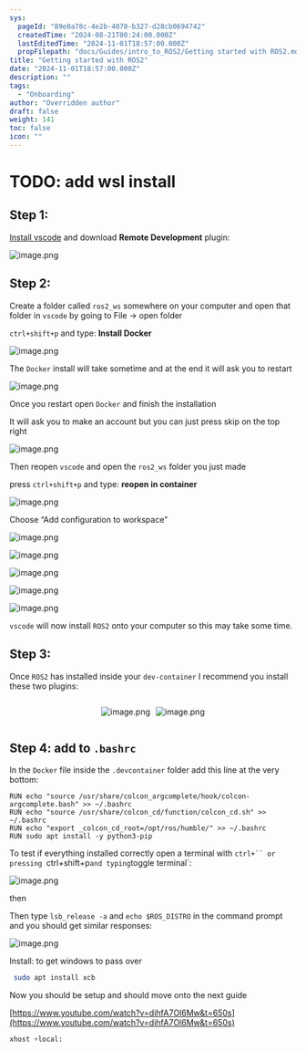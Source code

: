 ```yaml
---
sys:
  pageId: "89e0a78c-4e2b-4070-b327-d28cb0694742"
  createdTime: "2024-08-21T00:24:00.000Z"
  lastEditedTime: "2024-11-01T18:57:00.000Z"
  propFilepath: "docs/Guides/intro_to_ROS2/Getting started with ROS2.md"
title: "Getting started with ROS2"
date: "2024-11-01T18:57:00.000Z"
description: ""
tags:
  - "Onboarding"
author: "Overridden author"
draft: false
weight: 141
toc: false
icon: ""
---
```


# TODO: add wsl install

## Step 1:

[Install vscode](https://code.visualstudio.com/download) and download **Remote Development** plugin:

![image.png](https://prod-files-secure.s3.us-west-2.amazonaws.com/d518164a-d88e-44d1-a4ee-3adb3bd8bce0/efb52993-1881-4a40-b95e-6f020334f022/image.png?X-Amz-Algorithm=AWS4-HMAC-SHA256&X-Amz-Content-Sha256=UNSIGNED-PAYLOAD&X-Amz-Credential=ASIAZI2LB46642FSE7IO%2F20250212%2Fus-west-2%2Fs3%2Faws4_request&X-Amz-Date=20250212T220733Z&X-Amz-Expires=3600&X-Amz-Security-Token=IQoJb3JpZ2luX2VjEN7%2F%2F%2F%2F%2F%2F%2F%2F%2F%2FwEaCXVzLXdlc3QtMiJIMEYCIQD8EbUick6LMIAk9QP10LT48baHeIy2fnz0YkyCYODK4QIhAP6ZamXESwqDWM4cJ9q6TrlFowYdjwsl26jS2jgucwSGKogECPf%2F%2F%2F%2F%2F%2F%2F%2F%2F%2FwEQABoMNjM3NDIzMTgzODA1IgxiyKypCJFMcKHaufUq3ANn%2B6ZnGotxiPjPlnrmz6NfHq0TyQs%2BDFhAbKPNKtkIoXqTjS6r6yPUxC2o1KVj4mxtddMIv1p8WheO8um2DXF5Ixx7r4nfrST%2FtYAZlG4MIXyoE4RlpTqOPXgkoXsOqJrycY9MgvjW8Ic5XFkpqSoj%2BJG6kvClDU4dE1hrxwosX%2FrhPzOsTU4geAMo92ptWDz4xyf737YSoJ5HhvVRnNnsekPhMayS1Q74KxQ6ktMS2nGtAW6lsiLI4PNY5iPjhMJjNRXmokQlVHkEi1Cs9uguqoPjtDt19REdO6XG4baj9R10Z%2Bv8uQrgozVkttAXRkCSuC0PhyoDNbmEPCIUbH5v%2F5j%2Ft90EbqiCWaomkcWiCDrsXFW3PdyR4Rk3StLAXY3zeR2Q6PYzl2%2FCtfcH0vbtMGXkMBeeXDrVf6vQm%2FlMIsp7Zm8WLmXgRxmc%2BBMkmL2MV2tceEITMj7WC4F6oH%2FHw9OZyyOgFXtu12%2Fa1Vp%2FeoX43drtlLQuHRjvyL0aGSlgqO7OaeoZGsIn8b8EOIAlNJ%2BbP0gVFksXqiayASsy5xJcEo7Rgxu9P2E9BY2VW%2BCfsrvoDrKfv4xd%2B1FvzvtDWbKIm478zMjutrYP%2FH0%2FkXqo%2BJtHwFu3bPGcJjDFqLS9BjqkARojaK5o2AZUziEmoCEBZ8zu8xTilpHvefft0ya6MDVqrNUcuyeiLk0ENkzeysTKu76xRcmHrY9pd2GBBGwibcnrTf38KKu3UtZLcGa0TmyB7o%2FLUiAcS%2BhoaT1S8%2BORmQ3409ND2IqvNHoUMzEJhXp8kfxQDkV5p6SBt%2FeMfRPhsoD0HIdit5oRTZxiSWqUNfQl1xBW%2BDQGh6TR%2BmEKzKyrPnno&X-Amz-Signature=7fe1ad0c0e1c879f13c8f148f19b8b8f6a4acfee6d1bef8d4e9605cebf02b659&X-Amz-SignedHeaders=host&x-id=GetObject)

## Step 2:

Create a folder called `ros2_ws` somewhere on your computer and open that folder in `vscode` by going to File → open folder 

`ctrl+shift+p` and type: **Install Docker**

![image.png](https://prod-files-secure.s3.us-west-2.amazonaws.com/d518164a-d88e-44d1-a4ee-3adb3bd8bce0/2269dc0e-1cd5-47ff-bceb-c04ad9b2eab0/image.png?X-Amz-Algorithm=AWS4-HMAC-SHA256&X-Amz-Content-Sha256=UNSIGNED-PAYLOAD&X-Amz-Credential=ASIAZI2LB46642FSE7IO%2F20250212%2Fus-west-2%2Fs3%2Faws4_request&X-Amz-Date=20250212T220733Z&X-Amz-Expires=3600&X-Amz-Security-Token=IQoJb3JpZ2luX2VjEN7%2F%2F%2F%2F%2F%2F%2F%2F%2F%2FwEaCXVzLXdlc3QtMiJIMEYCIQD8EbUick6LMIAk9QP10LT48baHeIy2fnz0YkyCYODK4QIhAP6ZamXESwqDWM4cJ9q6TrlFowYdjwsl26jS2jgucwSGKogECPf%2F%2F%2F%2F%2F%2F%2F%2F%2F%2FwEQABoMNjM3NDIzMTgzODA1IgxiyKypCJFMcKHaufUq3ANn%2B6ZnGotxiPjPlnrmz6NfHq0TyQs%2BDFhAbKPNKtkIoXqTjS6r6yPUxC2o1KVj4mxtddMIv1p8WheO8um2DXF5Ixx7r4nfrST%2FtYAZlG4MIXyoE4RlpTqOPXgkoXsOqJrycY9MgvjW8Ic5XFkpqSoj%2BJG6kvClDU4dE1hrxwosX%2FrhPzOsTU4geAMo92ptWDz4xyf737YSoJ5HhvVRnNnsekPhMayS1Q74KxQ6ktMS2nGtAW6lsiLI4PNY5iPjhMJjNRXmokQlVHkEi1Cs9uguqoPjtDt19REdO6XG4baj9R10Z%2Bv8uQrgozVkttAXRkCSuC0PhyoDNbmEPCIUbH5v%2F5j%2Ft90EbqiCWaomkcWiCDrsXFW3PdyR4Rk3StLAXY3zeR2Q6PYzl2%2FCtfcH0vbtMGXkMBeeXDrVf6vQm%2FlMIsp7Zm8WLmXgRxmc%2BBMkmL2MV2tceEITMj7WC4F6oH%2FHw9OZyyOgFXtu12%2Fa1Vp%2FeoX43drtlLQuHRjvyL0aGSlgqO7OaeoZGsIn8b8EOIAlNJ%2BbP0gVFksXqiayASsy5xJcEo7Rgxu9P2E9BY2VW%2BCfsrvoDrKfv4xd%2B1FvzvtDWbKIm478zMjutrYP%2FH0%2FkXqo%2BJtHwFu3bPGcJjDFqLS9BjqkARojaK5o2AZUziEmoCEBZ8zu8xTilpHvefft0ya6MDVqrNUcuyeiLk0ENkzeysTKu76xRcmHrY9pd2GBBGwibcnrTf38KKu3UtZLcGa0TmyB7o%2FLUiAcS%2BhoaT1S8%2BORmQ3409ND2IqvNHoUMzEJhXp8kfxQDkV5p6SBt%2FeMfRPhsoD0HIdit5oRTZxiSWqUNfQl1xBW%2BDQGh6TR%2BmEKzKyrPnno&X-Amz-Signature=61bbd580bc80f7f3432a9817ff21732457bee166fa56f709a9c0f681097f4e35&X-Amz-SignedHeaders=host&x-id=GetObject)

The `Docker` install will take sometime and at the end it will ask you to restart

![image.png](https://prod-files-secure.s3.us-west-2.amazonaws.com/d518164a-d88e-44d1-a4ee-3adb3bd8bce0/ed233f78-be33-4b1f-b89c-9c346c0e961e/image.png?X-Amz-Algorithm=AWS4-HMAC-SHA256&X-Amz-Content-Sha256=UNSIGNED-PAYLOAD&X-Amz-Credential=ASIAZI2LB46642FSE7IO%2F20250212%2Fus-west-2%2Fs3%2Faws4_request&X-Amz-Date=20250212T220733Z&X-Amz-Expires=3600&X-Amz-Security-Token=IQoJb3JpZ2luX2VjEN7%2F%2F%2F%2F%2F%2F%2F%2F%2F%2FwEaCXVzLXdlc3QtMiJIMEYCIQD8EbUick6LMIAk9QP10LT48baHeIy2fnz0YkyCYODK4QIhAP6ZamXESwqDWM4cJ9q6TrlFowYdjwsl26jS2jgucwSGKogECPf%2F%2F%2F%2F%2F%2F%2F%2F%2F%2FwEQABoMNjM3NDIzMTgzODA1IgxiyKypCJFMcKHaufUq3ANn%2B6ZnGotxiPjPlnrmz6NfHq0TyQs%2BDFhAbKPNKtkIoXqTjS6r6yPUxC2o1KVj4mxtddMIv1p8WheO8um2DXF5Ixx7r4nfrST%2FtYAZlG4MIXyoE4RlpTqOPXgkoXsOqJrycY9MgvjW8Ic5XFkpqSoj%2BJG6kvClDU4dE1hrxwosX%2FrhPzOsTU4geAMo92ptWDz4xyf737YSoJ5HhvVRnNnsekPhMayS1Q74KxQ6ktMS2nGtAW6lsiLI4PNY5iPjhMJjNRXmokQlVHkEi1Cs9uguqoPjtDt19REdO6XG4baj9R10Z%2Bv8uQrgozVkttAXRkCSuC0PhyoDNbmEPCIUbH5v%2F5j%2Ft90EbqiCWaomkcWiCDrsXFW3PdyR4Rk3StLAXY3zeR2Q6PYzl2%2FCtfcH0vbtMGXkMBeeXDrVf6vQm%2FlMIsp7Zm8WLmXgRxmc%2BBMkmL2MV2tceEITMj7WC4F6oH%2FHw9OZyyOgFXtu12%2Fa1Vp%2FeoX43drtlLQuHRjvyL0aGSlgqO7OaeoZGsIn8b8EOIAlNJ%2BbP0gVFksXqiayASsy5xJcEo7Rgxu9P2E9BY2VW%2BCfsrvoDrKfv4xd%2B1FvzvtDWbKIm478zMjutrYP%2FH0%2FkXqo%2BJtHwFu3bPGcJjDFqLS9BjqkARojaK5o2AZUziEmoCEBZ8zu8xTilpHvefft0ya6MDVqrNUcuyeiLk0ENkzeysTKu76xRcmHrY9pd2GBBGwibcnrTf38KKu3UtZLcGa0TmyB7o%2FLUiAcS%2BhoaT1S8%2BORmQ3409ND2IqvNHoUMzEJhXp8kfxQDkV5p6SBt%2FeMfRPhsoD0HIdit5oRTZxiSWqUNfQl1xBW%2BDQGh6TR%2BmEKzKyrPnno&X-Amz-Signature=5485ecf21837e307787a62e98a0971f5fff8f864b62bfd46e4d38a01a2b5b6e9&X-Amz-SignedHeaders=host&x-id=GetObject)

Once you restart open `Docker` and finish the installation

It will ask you to make an account but you can just press skip on the top right

![image.png](https://prod-files-secure.s3.us-west-2.amazonaws.com/d518164a-d88e-44d1-a4ee-3adb3bd8bce0/21010ad9-1659-4fd9-9f59-9932a09b2a3d/image.png?X-Amz-Algorithm=AWS4-HMAC-SHA256&X-Amz-Content-Sha256=UNSIGNED-PAYLOAD&X-Amz-Credential=ASIAZI2LB46642FSE7IO%2F20250212%2Fus-west-2%2Fs3%2Faws4_request&X-Amz-Date=20250212T220733Z&X-Amz-Expires=3600&X-Amz-Security-Token=IQoJb3JpZ2luX2VjEN7%2F%2F%2F%2F%2F%2F%2F%2F%2F%2FwEaCXVzLXdlc3QtMiJIMEYCIQD8EbUick6LMIAk9QP10LT48baHeIy2fnz0YkyCYODK4QIhAP6ZamXESwqDWM4cJ9q6TrlFowYdjwsl26jS2jgucwSGKogECPf%2F%2F%2F%2F%2F%2F%2F%2F%2F%2FwEQABoMNjM3NDIzMTgzODA1IgxiyKypCJFMcKHaufUq3ANn%2B6ZnGotxiPjPlnrmz6NfHq0TyQs%2BDFhAbKPNKtkIoXqTjS6r6yPUxC2o1KVj4mxtddMIv1p8WheO8um2DXF5Ixx7r4nfrST%2FtYAZlG4MIXyoE4RlpTqOPXgkoXsOqJrycY9MgvjW8Ic5XFkpqSoj%2BJG6kvClDU4dE1hrxwosX%2FrhPzOsTU4geAMo92ptWDz4xyf737YSoJ5HhvVRnNnsekPhMayS1Q74KxQ6ktMS2nGtAW6lsiLI4PNY5iPjhMJjNRXmokQlVHkEi1Cs9uguqoPjtDt19REdO6XG4baj9R10Z%2Bv8uQrgozVkttAXRkCSuC0PhyoDNbmEPCIUbH5v%2F5j%2Ft90EbqiCWaomkcWiCDrsXFW3PdyR4Rk3StLAXY3zeR2Q6PYzl2%2FCtfcH0vbtMGXkMBeeXDrVf6vQm%2FlMIsp7Zm8WLmXgRxmc%2BBMkmL2MV2tceEITMj7WC4F6oH%2FHw9OZyyOgFXtu12%2Fa1Vp%2FeoX43drtlLQuHRjvyL0aGSlgqO7OaeoZGsIn8b8EOIAlNJ%2BbP0gVFksXqiayASsy5xJcEo7Rgxu9P2E9BY2VW%2BCfsrvoDrKfv4xd%2B1FvzvtDWbKIm478zMjutrYP%2FH0%2FkXqo%2BJtHwFu3bPGcJjDFqLS9BjqkARojaK5o2AZUziEmoCEBZ8zu8xTilpHvefft0ya6MDVqrNUcuyeiLk0ENkzeysTKu76xRcmHrY9pd2GBBGwibcnrTf38KKu3UtZLcGa0TmyB7o%2FLUiAcS%2BhoaT1S8%2BORmQ3409ND2IqvNHoUMzEJhXp8kfxQDkV5p6SBt%2FeMfRPhsoD0HIdit5oRTZxiSWqUNfQl1xBW%2BDQGh6TR%2BmEKzKyrPnno&X-Amz-Signature=5e9122a36bde005b91c343c00d848e1ddba3fc9681954177ad37a682fcc91268&X-Amz-SignedHeaders=host&x-id=GetObject)

Then reopen `vscode` and open the `ros2_ws` folder you just made

press `ctrl+shift+p` and type: **reopen in container**

![image.png](https://prod-files-secure.s3.us-west-2.amazonaws.com/d518164a-d88e-44d1-a4ee-3adb3bd8bce0/4e93b8c2-41ad-488c-8095-c74205196118/image.png?X-Amz-Algorithm=AWS4-HMAC-SHA256&X-Amz-Content-Sha256=UNSIGNED-PAYLOAD&X-Amz-Credential=ASIAZI2LB46642FSE7IO%2F20250212%2Fus-west-2%2Fs3%2Faws4_request&X-Amz-Date=20250212T220733Z&X-Amz-Expires=3600&X-Amz-Security-Token=IQoJb3JpZ2luX2VjEN7%2F%2F%2F%2F%2F%2F%2F%2F%2F%2FwEaCXVzLXdlc3QtMiJIMEYCIQD8EbUick6LMIAk9QP10LT48baHeIy2fnz0YkyCYODK4QIhAP6ZamXESwqDWM4cJ9q6TrlFowYdjwsl26jS2jgucwSGKogECPf%2F%2F%2F%2F%2F%2F%2F%2F%2F%2FwEQABoMNjM3NDIzMTgzODA1IgxiyKypCJFMcKHaufUq3ANn%2B6ZnGotxiPjPlnrmz6NfHq0TyQs%2BDFhAbKPNKtkIoXqTjS6r6yPUxC2o1KVj4mxtddMIv1p8WheO8um2DXF5Ixx7r4nfrST%2FtYAZlG4MIXyoE4RlpTqOPXgkoXsOqJrycY9MgvjW8Ic5XFkpqSoj%2BJG6kvClDU4dE1hrxwosX%2FrhPzOsTU4geAMo92ptWDz4xyf737YSoJ5HhvVRnNnsekPhMayS1Q74KxQ6ktMS2nGtAW6lsiLI4PNY5iPjhMJjNRXmokQlVHkEi1Cs9uguqoPjtDt19REdO6XG4baj9R10Z%2Bv8uQrgozVkttAXRkCSuC0PhyoDNbmEPCIUbH5v%2F5j%2Ft90EbqiCWaomkcWiCDrsXFW3PdyR4Rk3StLAXY3zeR2Q6PYzl2%2FCtfcH0vbtMGXkMBeeXDrVf6vQm%2FlMIsp7Zm8WLmXgRxmc%2BBMkmL2MV2tceEITMj7WC4F6oH%2FHw9OZyyOgFXtu12%2Fa1Vp%2FeoX43drtlLQuHRjvyL0aGSlgqO7OaeoZGsIn8b8EOIAlNJ%2BbP0gVFksXqiayASsy5xJcEo7Rgxu9P2E9BY2VW%2BCfsrvoDrKfv4xd%2B1FvzvtDWbKIm478zMjutrYP%2FH0%2FkXqo%2BJtHwFu3bPGcJjDFqLS9BjqkARojaK5o2AZUziEmoCEBZ8zu8xTilpHvefft0ya6MDVqrNUcuyeiLk0ENkzeysTKu76xRcmHrY9pd2GBBGwibcnrTf38KKu3UtZLcGa0TmyB7o%2FLUiAcS%2BhoaT1S8%2BORmQ3409ND2IqvNHoUMzEJhXp8kfxQDkV5p6SBt%2FeMfRPhsoD0HIdit5oRTZxiSWqUNfQl1xBW%2BDQGh6TR%2BmEKzKyrPnno&X-Amz-Signature=689ba57d46579c9f15044c475942cb43e834d0bd2225b1f985acdb09cf4d1745&X-Amz-SignedHeaders=host&x-id=GetObject)

Choose “Add configuration to workspace”

![image.png](https://prod-files-secure.s3.us-west-2.amazonaws.com/d518164a-d88e-44d1-a4ee-3adb3bd8bce0/9560b282-5060-4989-ba37-97e7b2c22476/image.png?X-Amz-Algorithm=AWS4-HMAC-SHA256&X-Amz-Content-Sha256=UNSIGNED-PAYLOAD&X-Amz-Credential=ASIAZI2LB46642FSE7IO%2F20250212%2Fus-west-2%2Fs3%2Faws4_request&X-Amz-Date=20250212T220733Z&X-Amz-Expires=3600&X-Amz-Security-Token=IQoJb3JpZ2luX2VjEN7%2F%2F%2F%2F%2F%2F%2F%2F%2F%2FwEaCXVzLXdlc3QtMiJIMEYCIQD8EbUick6LMIAk9QP10LT48baHeIy2fnz0YkyCYODK4QIhAP6ZamXESwqDWM4cJ9q6TrlFowYdjwsl26jS2jgucwSGKogECPf%2F%2F%2F%2F%2F%2F%2F%2F%2F%2FwEQABoMNjM3NDIzMTgzODA1IgxiyKypCJFMcKHaufUq3ANn%2B6ZnGotxiPjPlnrmz6NfHq0TyQs%2BDFhAbKPNKtkIoXqTjS6r6yPUxC2o1KVj4mxtddMIv1p8WheO8um2DXF5Ixx7r4nfrST%2FtYAZlG4MIXyoE4RlpTqOPXgkoXsOqJrycY9MgvjW8Ic5XFkpqSoj%2BJG6kvClDU4dE1hrxwosX%2FrhPzOsTU4geAMo92ptWDz4xyf737YSoJ5HhvVRnNnsekPhMayS1Q74KxQ6ktMS2nGtAW6lsiLI4PNY5iPjhMJjNRXmokQlVHkEi1Cs9uguqoPjtDt19REdO6XG4baj9R10Z%2Bv8uQrgozVkttAXRkCSuC0PhyoDNbmEPCIUbH5v%2F5j%2Ft90EbqiCWaomkcWiCDrsXFW3PdyR4Rk3StLAXY3zeR2Q6PYzl2%2FCtfcH0vbtMGXkMBeeXDrVf6vQm%2FlMIsp7Zm8WLmXgRxmc%2BBMkmL2MV2tceEITMj7WC4F6oH%2FHw9OZyyOgFXtu12%2Fa1Vp%2FeoX43drtlLQuHRjvyL0aGSlgqO7OaeoZGsIn8b8EOIAlNJ%2BbP0gVFksXqiayASsy5xJcEo7Rgxu9P2E9BY2VW%2BCfsrvoDrKfv4xd%2B1FvzvtDWbKIm478zMjutrYP%2FH0%2FkXqo%2BJtHwFu3bPGcJjDFqLS9BjqkARojaK5o2AZUziEmoCEBZ8zu8xTilpHvefft0ya6MDVqrNUcuyeiLk0ENkzeysTKu76xRcmHrY9pd2GBBGwibcnrTf38KKu3UtZLcGa0TmyB7o%2FLUiAcS%2BhoaT1S8%2BORmQ3409ND2IqvNHoUMzEJhXp8kfxQDkV5p6SBt%2FeMfRPhsoD0HIdit5oRTZxiSWqUNfQl1xBW%2BDQGh6TR%2BmEKzKyrPnno&X-Amz-Signature=e605093e855bdb3de1d29660848139a9009fe9aafb86d026f64137fda4044430&X-Amz-SignedHeaders=host&x-id=GetObject)

![image.png](https://prod-files-secure.s3.us-west-2.amazonaws.com/d518164a-d88e-44d1-a4ee-3adb3bd8bce0/2ee63f81-886b-48e8-a553-dc6e5eac99e4/image.png?X-Amz-Algorithm=AWS4-HMAC-SHA256&X-Amz-Content-Sha256=UNSIGNED-PAYLOAD&X-Amz-Credential=ASIAZI2LB46642FSE7IO%2F20250212%2Fus-west-2%2Fs3%2Faws4_request&X-Amz-Date=20250212T220733Z&X-Amz-Expires=3600&X-Amz-Security-Token=IQoJb3JpZ2luX2VjEN7%2F%2F%2F%2F%2F%2F%2F%2F%2F%2FwEaCXVzLXdlc3QtMiJIMEYCIQD8EbUick6LMIAk9QP10LT48baHeIy2fnz0YkyCYODK4QIhAP6ZamXESwqDWM4cJ9q6TrlFowYdjwsl26jS2jgucwSGKogECPf%2F%2F%2F%2F%2F%2F%2F%2F%2F%2FwEQABoMNjM3NDIzMTgzODA1IgxiyKypCJFMcKHaufUq3ANn%2B6ZnGotxiPjPlnrmz6NfHq0TyQs%2BDFhAbKPNKtkIoXqTjS6r6yPUxC2o1KVj4mxtddMIv1p8WheO8um2DXF5Ixx7r4nfrST%2FtYAZlG4MIXyoE4RlpTqOPXgkoXsOqJrycY9MgvjW8Ic5XFkpqSoj%2BJG6kvClDU4dE1hrxwosX%2FrhPzOsTU4geAMo92ptWDz4xyf737YSoJ5HhvVRnNnsekPhMayS1Q74KxQ6ktMS2nGtAW6lsiLI4PNY5iPjhMJjNRXmokQlVHkEi1Cs9uguqoPjtDt19REdO6XG4baj9R10Z%2Bv8uQrgozVkttAXRkCSuC0PhyoDNbmEPCIUbH5v%2F5j%2Ft90EbqiCWaomkcWiCDrsXFW3PdyR4Rk3StLAXY3zeR2Q6PYzl2%2FCtfcH0vbtMGXkMBeeXDrVf6vQm%2FlMIsp7Zm8WLmXgRxmc%2BBMkmL2MV2tceEITMj7WC4F6oH%2FHw9OZyyOgFXtu12%2Fa1Vp%2FeoX43drtlLQuHRjvyL0aGSlgqO7OaeoZGsIn8b8EOIAlNJ%2BbP0gVFksXqiayASsy5xJcEo7Rgxu9P2E9BY2VW%2BCfsrvoDrKfv4xd%2B1FvzvtDWbKIm478zMjutrYP%2FH0%2FkXqo%2BJtHwFu3bPGcJjDFqLS9BjqkARojaK5o2AZUziEmoCEBZ8zu8xTilpHvefft0ya6MDVqrNUcuyeiLk0ENkzeysTKu76xRcmHrY9pd2GBBGwibcnrTf38KKu3UtZLcGa0TmyB7o%2FLUiAcS%2BhoaT1S8%2BORmQ3409ND2IqvNHoUMzEJhXp8kfxQDkV5p6SBt%2FeMfRPhsoD0HIdit5oRTZxiSWqUNfQl1xBW%2BDQGh6TR%2BmEKzKyrPnno&X-Amz-Signature=61c93f923f1fba47269e7c3b7a311fe85f158d2ee9c96e45dec5ae9fb7118699&X-Amz-SignedHeaders=host&x-id=GetObject)

![image.png](https://prod-files-secure.s3.us-west-2.amazonaws.com/d518164a-d88e-44d1-a4ee-3adb3bd8bce0/ae1580b2-b048-407e-aed9-b584224a7a04/image.png?X-Amz-Algorithm=AWS4-HMAC-SHA256&X-Amz-Content-Sha256=UNSIGNED-PAYLOAD&X-Amz-Credential=ASIAZI2LB46642FSE7IO%2F20250212%2Fus-west-2%2Fs3%2Faws4_request&X-Amz-Date=20250212T220733Z&X-Amz-Expires=3600&X-Amz-Security-Token=IQoJb3JpZ2luX2VjEN7%2F%2F%2F%2F%2F%2F%2F%2F%2F%2FwEaCXVzLXdlc3QtMiJIMEYCIQD8EbUick6LMIAk9QP10LT48baHeIy2fnz0YkyCYODK4QIhAP6ZamXESwqDWM4cJ9q6TrlFowYdjwsl26jS2jgucwSGKogECPf%2F%2F%2F%2F%2F%2F%2F%2F%2F%2FwEQABoMNjM3NDIzMTgzODA1IgxiyKypCJFMcKHaufUq3ANn%2B6ZnGotxiPjPlnrmz6NfHq0TyQs%2BDFhAbKPNKtkIoXqTjS6r6yPUxC2o1KVj4mxtddMIv1p8WheO8um2DXF5Ixx7r4nfrST%2FtYAZlG4MIXyoE4RlpTqOPXgkoXsOqJrycY9MgvjW8Ic5XFkpqSoj%2BJG6kvClDU4dE1hrxwosX%2FrhPzOsTU4geAMo92ptWDz4xyf737YSoJ5HhvVRnNnsekPhMayS1Q74KxQ6ktMS2nGtAW6lsiLI4PNY5iPjhMJjNRXmokQlVHkEi1Cs9uguqoPjtDt19REdO6XG4baj9R10Z%2Bv8uQrgozVkttAXRkCSuC0PhyoDNbmEPCIUbH5v%2F5j%2Ft90EbqiCWaomkcWiCDrsXFW3PdyR4Rk3StLAXY3zeR2Q6PYzl2%2FCtfcH0vbtMGXkMBeeXDrVf6vQm%2FlMIsp7Zm8WLmXgRxmc%2BBMkmL2MV2tceEITMj7WC4F6oH%2FHw9OZyyOgFXtu12%2Fa1Vp%2FeoX43drtlLQuHRjvyL0aGSlgqO7OaeoZGsIn8b8EOIAlNJ%2BbP0gVFksXqiayASsy5xJcEo7Rgxu9P2E9BY2VW%2BCfsrvoDrKfv4xd%2B1FvzvtDWbKIm478zMjutrYP%2FH0%2FkXqo%2BJtHwFu3bPGcJjDFqLS9BjqkARojaK5o2AZUziEmoCEBZ8zu8xTilpHvefft0ya6MDVqrNUcuyeiLk0ENkzeysTKu76xRcmHrY9pd2GBBGwibcnrTf38KKu3UtZLcGa0TmyB7o%2FLUiAcS%2BhoaT1S8%2BORmQ3409ND2IqvNHoUMzEJhXp8kfxQDkV5p6SBt%2FeMfRPhsoD0HIdit5oRTZxiSWqUNfQl1xBW%2BDQGh6TR%2BmEKzKyrPnno&X-Amz-Signature=7d8be454af47167c69cb917b166c9a715b5b9f6de3355b5cf7edef7e595d6fdd&X-Amz-SignedHeaders=host&x-id=GetObject)

![image.png](https://prod-files-secure.s3.us-west-2.amazonaws.com/d518164a-d88e-44d1-a4ee-3adb3bd8bce0/53255b28-f75e-430f-b9e3-c0ac8577e42b/image.png?X-Amz-Algorithm=AWS4-HMAC-SHA256&X-Amz-Content-Sha256=UNSIGNED-PAYLOAD&X-Amz-Credential=ASIAZI2LB46642FSE7IO%2F20250212%2Fus-west-2%2Fs3%2Faws4_request&X-Amz-Date=20250212T220733Z&X-Amz-Expires=3600&X-Amz-Security-Token=IQoJb3JpZ2luX2VjEN7%2F%2F%2F%2F%2F%2F%2F%2F%2F%2FwEaCXVzLXdlc3QtMiJIMEYCIQD8EbUick6LMIAk9QP10LT48baHeIy2fnz0YkyCYODK4QIhAP6ZamXESwqDWM4cJ9q6TrlFowYdjwsl26jS2jgucwSGKogECPf%2F%2F%2F%2F%2F%2F%2F%2F%2F%2FwEQABoMNjM3NDIzMTgzODA1IgxiyKypCJFMcKHaufUq3ANn%2B6ZnGotxiPjPlnrmz6NfHq0TyQs%2BDFhAbKPNKtkIoXqTjS6r6yPUxC2o1KVj4mxtddMIv1p8WheO8um2DXF5Ixx7r4nfrST%2FtYAZlG4MIXyoE4RlpTqOPXgkoXsOqJrycY9MgvjW8Ic5XFkpqSoj%2BJG6kvClDU4dE1hrxwosX%2FrhPzOsTU4geAMo92ptWDz4xyf737YSoJ5HhvVRnNnsekPhMayS1Q74KxQ6ktMS2nGtAW6lsiLI4PNY5iPjhMJjNRXmokQlVHkEi1Cs9uguqoPjtDt19REdO6XG4baj9R10Z%2Bv8uQrgozVkttAXRkCSuC0PhyoDNbmEPCIUbH5v%2F5j%2Ft90EbqiCWaomkcWiCDrsXFW3PdyR4Rk3StLAXY3zeR2Q6PYzl2%2FCtfcH0vbtMGXkMBeeXDrVf6vQm%2FlMIsp7Zm8WLmXgRxmc%2BBMkmL2MV2tceEITMj7WC4F6oH%2FHw9OZyyOgFXtu12%2Fa1Vp%2FeoX43drtlLQuHRjvyL0aGSlgqO7OaeoZGsIn8b8EOIAlNJ%2BbP0gVFksXqiayASsy5xJcEo7Rgxu9P2E9BY2VW%2BCfsrvoDrKfv4xd%2B1FvzvtDWbKIm478zMjutrYP%2FH0%2FkXqo%2BJtHwFu3bPGcJjDFqLS9BjqkARojaK5o2AZUziEmoCEBZ8zu8xTilpHvefft0ya6MDVqrNUcuyeiLk0ENkzeysTKu76xRcmHrY9pd2GBBGwibcnrTf38KKu3UtZLcGa0TmyB7o%2FLUiAcS%2BhoaT1S8%2BORmQ3409ND2IqvNHoUMzEJhXp8kfxQDkV5p6SBt%2FeMfRPhsoD0HIdit5oRTZxiSWqUNfQl1xBW%2BDQGh6TR%2BmEKzKyrPnno&X-Amz-Signature=f35a03852881fb5c5ed6fca362d9af5f9d99934b82d63e704c4da376f0370678&X-Amz-SignedHeaders=host&x-id=GetObject)

![image.png](https://prod-files-secure.s3.us-west-2.amazonaws.com/d518164a-d88e-44d1-a4ee-3adb3bd8bce0/7c562767-5af9-4ffb-97d1-327bcdf4ee00/image.png?X-Amz-Algorithm=AWS4-HMAC-SHA256&X-Amz-Content-Sha256=UNSIGNED-PAYLOAD&X-Amz-Credential=ASIAZI2LB46642FSE7IO%2F20250212%2Fus-west-2%2Fs3%2Faws4_request&X-Amz-Date=20250212T220733Z&X-Amz-Expires=3600&X-Amz-Security-Token=IQoJb3JpZ2luX2VjEN7%2F%2F%2F%2F%2F%2F%2F%2F%2F%2FwEaCXVzLXdlc3QtMiJIMEYCIQD8EbUick6LMIAk9QP10LT48baHeIy2fnz0YkyCYODK4QIhAP6ZamXESwqDWM4cJ9q6TrlFowYdjwsl26jS2jgucwSGKogECPf%2F%2F%2F%2F%2F%2F%2F%2F%2F%2FwEQABoMNjM3NDIzMTgzODA1IgxiyKypCJFMcKHaufUq3ANn%2B6ZnGotxiPjPlnrmz6NfHq0TyQs%2BDFhAbKPNKtkIoXqTjS6r6yPUxC2o1KVj4mxtddMIv1p8WheO8um2DXF5Ixx7r4nfrST%2FtYAZlG4MIXyoE4RlpTqOPXgkoXsOqJrycY9MgvjW8Ic5XFkpqSoj%2BJG6kvClDU4dE1hrxwosX%2FrhPzOsTU4geAMo92ptWDz4xyf737YSoJ5HhvVRnNnsekPhMayS1Q74KxQ6ktMS2nGtAW6lsiLI4PNY5iPjhMJjNRXmokQlVHkEi1Cs9uguqoPjtDt19REdO6XG4baj9R10Z%2Bv8uQrgozVkttAXRkCSuC0PhyoDNbmEPCIUbH5v%2F5j%2Ft90EbqiCWaomkcWiCDrsXFW3PdyR4Rk3StLAXY3zeR2Q6PYzl2%2FCtfcH0vbtMGXkMBeeXDrVf6vQm%2FlMIsp7Zm8WLmXgRxmc%2BBMkmL2MV2tceEITMj7WC4F6oH%2FHw9OZyyOgFXtu12%2Fa1Vp%2FeoX43drtlLQuHRjvyL0aGSlgqO7OaeoZGsIn8b8EOIAlNJ%2BbP0gVFksXqiayASsy5xJcEo7Rgxu9P2E9BY2VW%2BCfsrvoDrKfv4xd%2B1FvzvtDWbKIm478zMjutrYP%2FH0%2FkXqo%2BJtHwFu3bPGcJjDFqLS9BjqkARojaK5o2AZUziEmoCEBZ8zu8xTilpHvefft0ya6MDVqrNUcuyeiLk0ENkzeysTKu76xRcmHrY9pd2GBBGwibcnrTf38KKu3UtZLcGa0TmyB7o%2FLUiAcS%2BhoaT1S8%2BORmQ3409ND2IqvNHoUMzEJhXp8kfxQDkV5p6SBt%2FeMfRPhsoD0HIdit5oRTZxiSWqUNfQl1xBW%2BDQGh6TR%2BmEKzKyrPnno&X-Amz-Signature=16cad7d5ef26169ea52d6770f8044bf8b793239e53c803bf25e5930aba050ffb&X-Amz-SignedHeaders=host&x-id=GetObject)

`vscode` will now install `ROS2` onto your computer so this may take some time.

## Step 3:

Once `ROS2` has installed inside your `dev-container` I recommend you install these two plugins:

<div style="display: flex;flex-direction: row; column-gap:10px; max-width: 630px;justify-content: center;">
<div>

![image.png](https://prod-files-secure.s3.us-west-2.amazonaws.com/d518164a-d88e-44d1-a4ee-3adb3bd8bce0/3fc3d550-5a54-4ba1-ba6b-faa01cdb7369/image.png?X-Amz-Algorithm=AWS4-HMAC-SHA256&X-Amz-Content-Sha256=UNSIGNED-PAYLOAD&X-Amz-Credential=ASIAZI2LB466S4Y3KJFW%2F20250212%2Fus-west-2%2Fs3%2Faws4_request&X-Amz-Date=20250212T220734Z&X-Amz-Expires=3600&X-Amz-Security-Token=IQoJb3JpZ2luX2VjEN7%2F%2F%2F%2F%2F%2F%2F%2F%2F%2FwEaCXVzLXdlc3QtMiJHMEUCIDl5fEEHKt7Q3%2Bd7dGloHjNApAeb7P8k1dpEO1nbxJbPAiEAkc1GQ0PynqHLzGyah6PPciaJIKdvWn0sfEoWggr1kPMqiAQI9%2F%2F%2F%2F%2F%2F%2F%2F%2F%2F%2FARAAGgw2Mzc0MjMxODM4MDUiDEVE8cKIRdBm9RDNhircAyayqPkdQ0vwY2IfDymCJTButbJbGMg%2Bv87Ezcx74R6YSzByLk56Q93ZeYeiATRqOKlGmhpwupe1liq949mbiLRPTaJobhU72xFM6gWfRVpT%2Fo9lF2dAbkLdCvBJY7MRWEqplgOZ2TvkXcqSj2wr4uU9T8EiP6VLmYKlRc4J6G5fBzNzb911wsynl9oAmA29H4dAsg30GCrfr8CBc3lTpM3dlwvOipacnP4lqTstDgrp7P14ldQfqSvIR2vP7GAmWJlgRHia6VRMfjuE38x3eH8CnuEltkcKPWn6sQT0Qj7Ka4bPrOO3KX%2FDMdM0S0lkIX%2FC47DQLpkUsPtGUbHvtvatkdVkDR%2BsyTJT%2B76gmK9HUSXMivCOARm7OC87FTvBSJJ2aWNaiV78rOKQ5kpyl7XEabUsneBIxgZwBoh%2BfLnP6%2FESTiIk1wAdI7IntCuwsxPKF3b9E3lDkIvC2RL7ThtSmDYNPe7StijgxlgmflJzJKfF5V5YVZ5ZTl7MVvT4xjMsC6%2FSGS2A6PZj9ioI4O2qEr3rOVnaXFAofZhqQIOH1GCDqNW0DRfFyxnx8pWWfUKOX%2BpALctHrfYIiN28jsqgWSXkDmtJKdF7OZreFZULkMMWS5ypAViKO4AaMOOotL0GOqUBqfxzUnPQOXSrSogsz2bLjswNhG1xeluV2r7EceS3O1vl1aEOXbUzA5rU0IhTzSMrENOROFI7e0ta%2B0YHoceNX5PlpS%2B%2FmOozafa%2BQl6U5ZcaRNOUYIsV5EfsyUk4Tj1vefGrXbLgQp3JSJY3hj9hAorZgLykHlooxxWp%2FjMn8zdwUhuusgMXPAbnQd4eOcPGMOmo23TWp1ZlVWBwY%2FEQOCfEi2bB&X-Amz-Signature=9d26294205b70930b338ae9c50d8cf6430dc8f9e0ead50cba44577b2c6c93671&X-Amz-SignedHeaders=host&x-id=GetObject)

</div>
<div>

![image.png](https://prod-files-secure.s3.us-west-2.amazonaws.com/d518164a-d88e-44d1-a4ee-3adb3bd8bce0/d994cc66-13c2-4093-a5a3-f84cf4601a82/image.png?X-Amz-Algorithm=AWS4-HMAC-SHA256&X-Amz-Content-Sha256=UNSIGNED-PAYLOAD&X-Amz-Credential=ASIAZI2LB466SFMNDJ7M%2F20250212%2Fus-west-2%2Fs3%2Faws4_request&X-Amz-Date=20250212T220736Z&X-Amz-Expires=3600&X-Amz-Security-Token=IQoJb3JpZ2luX2VjEN7%2F%2F%2F%2F%2F%2F%2F%2F%2F%2FwEaCXVzLXdlc3QtMiJGMEQCIHqFj9%2BR%2F0%2BS2byA2Z%2BtbbiZ3QWnOgPMO%2BEOtx5kIlVeAiBkIHbH2K6w9ZZEUsdCEnXwqbQ7ixeel4l7HAjhrLoHziqIBAj3%2F%2F%2F%2F%2F%2F%2F%2F%2F%2F8BEAAaDDYzNzQyMzE4MzgwNSIMm1GBh%2BbWYyWvetTZKtwDldm81HUUgzlQQjZ7wBZLmHAtAZ%2FXBTaZkDqRba1GAnLld1XSXs2p%2F0yFzvU9DgyZh5aNbU%2FdUS5%2BbTZLtBrEMHGK%2BAcDsnjcFbkUVXc7AAmjmUAuyqE2t2xCqcXstmF%2ByjnOdTfTkWwRvuTP7KcsN%2FPkMpLGbFjjTtxAnHrY4Uu3FUezFAKBoUzKqvJgj2mHyWN165bntJKQXPYjgwVumdwUcqWVV0n2%2F%2BW0xSb25LvXH5TD3gXcP0nN8HC%2Bpf0fakciw3m6m0iXGZt%2B4JBuKNtsUPP3nZja8w%2FfUZwbBHAyQreCdbkYoDhY4eziGdPvaNDdkbgMg%2BiCp6bUOOD5VpQxcde%2FFkr1Ej4%2B6FQuMJllNWkF52lgeiGnmUYtmMi4%2FYJtaezbMUBeR27cH8Lf8a%2FBQYYlMLqtLNZBBUKTUJ4tWD0Bn7h5zoflNh1L8%2BE8TPNLHzpP0EHdt8ouhopugkpu71kcmvh1UlyfZ1G8w9sRlSuYRu8prTz4ivAcfCFtoB4Fcqo4W6Erl13djCSAjAckt0GXwv2FRh9cot2bk%2FrxvPdNE%2Brb4myirNfKYG2feCqoLTs2ZBIBYVdfHUp2%2FVDDcCCyyI%2FB%2FEwx3S6F9dvoMGoqqthgU6lM3Www46i0vQY6pgE4C2hCuhPRXgH8fuzgfM9EDOZvCnPxG3%2BAjwZBDCkv1JUc780S2WxFB1TUtPMfbqqMaVE1ScYHeaQma9ZqMo3iWE4vGRwLeYf8rq9Dp0dWgr5FbQhpcmcx0lWbzm%2B2%2BpR31s%2ByhSSDHB9vV2MUnKDTwMaAlr8sFAcStH7MlzHaqXJ5vYPjErGQ%2B1DfQUS5mbjtW9hsWKdCPEUfqp2Bbz0i7zX%2FqmUN&X-Amz-Signature=debc1aa21a21a71a57ebdb5e5b9debb213aca8767ed28c253a2827cdf1392d50&X-Amz-SignedHeaders=host&x-id=GetObject)

</div>
</div>

## Step 4: add to `.bashrc`

In the `Docker` file inside the `.devcontainer` folder add this line at the very bottom: 

```docker
RUN echo "source /usr/share/colcon_argcomplete/hook/colcon-argcomplete.bash" >> ~/.bashrc
RUN echo "source /usr/share/colcon_cd/function/colcon_cd.sh" >> ~/.bashrc
RUN echo "export _colcon_cd_root=/opt/ros/humble/" >> ~/.bashrc
RUN sudo apt install -y python3-pip 
```

To test if everything installed correctly open a terminal with `ctrl+`` or pressing `ctrl+shift+p` and typing `toggle terminal`:

![image.png](https://prod-files-secure.s3.us-west-2.amazonaws.com/d518164a-d88e-44d1-a4ee-3adb3bd8bce0/6a4943d8-b04e-4c02-9a58-775f3384d1a5/image.png?X-Amz-Algorithm=AWS4-HMAC-SHA256&X-Amz-Content-Sha256=UNSIGNED-PAYLOAD&X-Amz-Credential=ASIAZI2LB46642FSE7IO%2F20250212%2Fus-west-2%2Fs3%2Faws4_request&X-Amz-Date=20250212T220733Z&X-Amz-Expires=3600&X-Amz-Security-Token=IQoJb3JpZ2luX2VjEN7%2F%2F%2F%2F%2F%2F%2F%2F%2F%2FwEaCXVzLXdlc3QtMiJIMEYCIQD8EbUick6LMIAk9QP10LT48baHeIy2fnz0YkyCYODK4QIhAP6ZamXESwqDWM4cJ9q6TrlFowYdjwsl26jS2jgucwSGKogECPf%2F%2F%2F%2F%2F%2F%2F%2F%2F%2FwEQABoMNjM3NDIzMTgzODA1IgxiyKypCJFMcKHaufUq3ANn%2B6ZnGotxiPjPlnrmz6NfHq0TyQs%2BDFhAbKPNKtkIoXqTjS6r6yPUxC2o1KVj4mxtddMIv1p8WheO8um2DXF5Ixx7r4nfrST%2FtYAZlG4MIXyoE4RlpTqOPXgkoXsOqJrycY9MgvjW8Ic5XFkpqSoj%2BJG6kvClDU4dE1hrxwosX%2FrhPzOsTU4geAMo92ptWDz4xyf737YSoJ5HhvVRnNnsekPhMayS1Q74KxQ6ktMS2nGtAW6lsiLI4PNY5iPjhMJjNRXmokQlVHkEi1Cs9uguqoPjtDt19REdO6XG4baj9R10Z%2Bv8uQrgozVkttAXRkCSuC0PhyoDNbmEPCIUbH5v%2F5j%2Ft90EbqiCWaomkcWiCDrsXFW3PdyR4Rk3StLAXY3zeR2Q6PYzl2%2FCtfcH0vbtMGXkMBeeXDrVf6vQm%2FlMIsp7Zm8WLmXgRxmc%2BBMkmL2MV2tceEITMj7WC4F6oH%2FHw9OZyyOgFXtu12%2Fa1Vp%2FeoX43drtlLQuHRjvyL0aGSlgqO7OaeoZGsIn8b8EOIAlNJ%2BbP0gVFksXqiayASsy5xJcEo7Rgxu9P2E9BY2VW%2BCfsrvoDrKfv4xd%2B1FvzvtDWbKIm478zMjutrYP%2FH0%2FkXqo%2BJtHwFu3bPGcJjDFqLS9BjqkARojaK5o2AZUziEmoCEBZ8zu8xTilpHvefft0ya6MDVqrNUcuyeiLk0ENkzeysTKu76xRcmHrY9pd2GBBGwibcnrTf38KKu3UtZLcGa0TmyB7o%2FLUiAcS%2BhoaT1S8%2BORmQ3409ND2IqvNHoUMzEJhXp8kfxQDkV5p6SBt%2FeMfRPhsoD0HIdit5oRTZxiSWqUNfQl1xBW%2BDQGh6TR%2BmEKzKyrPnno&X-Amz-Signature=fbec809bfb30340924cefb4c33aba4ec0f65388bdc3692f134ebe69fff5a55fd&X-Amz-SignedHeaders=host&x-id=GetObject)

then 

Then type `lsb_release -a` and `echo $ROS_DISTRO` in the command prompt and you should get similar responses:

![image.png](https://prod-files-secure.s3.us-west-2.amazonaws.com/d518164a-d88e-44d1-a4ee-3adb3bd8bce0/3e635dec-a805-4e85-8b9e-d000e5b71a4e/image.png?X-Amz-Algorithm=AWS4-HMAC-SHA256&X-Amz-Content-Sha256=UNSIGNED-PAYLOAD&X-Amz-Credential=ASIAZI2LB46642FSE7IO%2F20250212%2Fus-west-2%2Fs3%2Faws4_request&X-Amz-Date=20250212T220733Z&X-Amz-Expires=3600&X-Amz-Security-Token=IQoJb3JpZ2luX2VjEN7%2F%2F%2F%2F%2F%2F%2F%2F%2F%2FwEaCXVzLXdlc3QtMiJIMEYCIQD8EbUick6LMIAk9QP10LT48baHeIy2fnz0YkyCYODK4QIhAP6ZamXESwqDWM4cJ9q6TrlFowYdjwsl26jS2jgucwSGKogECPf%2F%2F%2F%2F%2F%2F%2F%2F%2F%2FwEQABoMNjM3NDIzMTgzODA1IgxiyKypCJFMcKHaufUq3ANn%2B6ZnGotxiPjPlnrmz6NfHq0TyQs%2BDFhAbKPNKtkIoXqTjS6r6yPUxC2o1KVj4mxtddMIv1p8WheO8um2DXF5Ixx7r4nfrST%2FtYAZlG4MIXyoE4RlpTqOPXgkoXsOqJrycY9MgvjW8Ic5XFkpqSoj%2BJG6kvClDU4dE1hrxwosX%2FrhPzOsTU4geAMo92ptWDz4xyf737YSoJ5HhvVRnNnsekPhMayS1Q74KxQ6ktMS2nGtAW6lsiLI4PNY5iPjhMJjNRXmokQlVHkEi1Cs9uguqoPjtDt19REdO6XG4baj9R10Z%2Bv8uQrgozVkttAXRkCSuC0PhyoDNbmEPCIUbH5v%2F5j%2Ft90EbqiCWaomkcWiCDrsXFW3PdyR4Rk3StLAXY3zeR2Q6PYzl2%2FCtfcH0vbtMGXkMBeeXDrVf6vQm%2FlMIsp7Zm8WLmXgRxmc%2BBMkmL2MV2tceEITMj7WC4F6oH%2FHw9OZyyOgFXtu12%2Fa1Vp%2FeoX43drtlLQuHRjvyL0aGSlgqO7OaeoZGsIn8b8EOIAlNJ%2BbP0gVFksXqiayASsy5xJcEo7Rgxu9P2E9BY2VW%2BCfsrvoDrKfv4xd%2B1FvzvtDWbKIm478zMjutrYP%2FH0%2FkXqo%2BJtHwFu3bPGcJjDFqLS9BjqkARojaK5o2AZUziEmoCEBZ8zu8xTilpHvefft0ya6MDVqrNUcuyeiLk0ENkzeysTKu76xRcmHrY9pd2GBBGwibcnrTf38KKu3UtZLcGa0TmyB7o%2FLUiAcS%2BhoaT1S8%2BORmQ3409ND2IqvNHoUMzEJhXp8kfxQDkV5p6SBt%2FeMfRPhsoD0HIdit5oRTZxiSWqUNfQl1xBW%2BDQGh6TR%2BmEKzKyrPnno&X-Amz-Signature=f016add64124ae67590e2d8c9f2b69e391a4df14c3e82e1821ef7ea020f295eb&X-Amz-SignedHeaders=host&x-id=GetObject)

Install:  to get windows to pass over

```bash
 sudo apt install xcb
```

Now you should be setup and should move onto the next guide 

[https://www.youtube.com/watch?v=dihfA7Ol6Mw&t=650s](https://www.youtube.com/watch?v=dihfA7Ol6Mw&t=650s)

```python
xhost +local:
```
